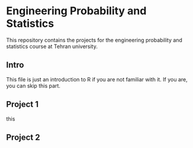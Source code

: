 # Engineering Probability and Statistics
This repository contains the projects for the engineering probability and statistics course at Tehran university.
## Intro
This file is just an introduction to R if you are not familiar with it. If you are, you can skip this part. 
## Project 1
this 
## Project 2
